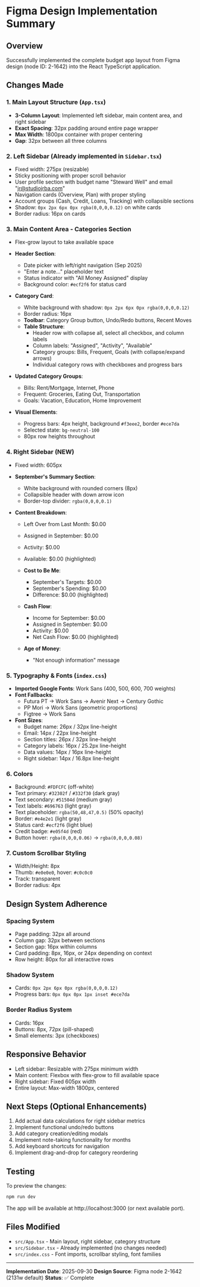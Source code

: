 # Figma Design Implementation Summary

## Overview
Successfully implemented the complete budget app layout from Figma design (node ID: 2-1642) into the React TypeScript application.

## Changes Made

### 1. **Main Layout Structure** (`App.tsx`)
- **3-Column Layout**: Implemented left sidebar, main content area, and right sidebar
- **Exact Spacing**: 32px padding around entire page wrapper
- **Max Width**: 1800px container with proper centering
- **Gap**: 32px between all three columns

### 2. **Left Sidebar** (Already implemented in `Sidebar.tsx`)
- Fixed width: 275px (resizable)
- Sticky positioning with proper scroll behavior
- User profile section with budget name "Steward Well" and email "jr@studiojrba.com"
- Navigation cards (Overview, Plan) with proper styling
- Account groups (Cash, Credit, Loans, Tracking) with collapsible sections
- Shadow: `0px 2px 6px 0px rgba(0,0,0,0.12)` on white cards
- Border radius: 16px on cards

### 3. **Main Content Area - Categories Section**
- Flex-grow layout to take available space
- **Header Section**:
  - Date picker with left/right navigation (Sep 2025)
  - "Enter a note..." placeholder text
  - Status indicator with "All Money Assigned" display
  - Background color: `#ecf2f6` for status card
  
- **Category Card**:
  - White background with shadow: `0px 2px 6px 0px rgba(0,0,0,0.12)`
  - Border radius: 16px
  - **Toolbar**: Category Group button, Undo/Redo buttons, Recent Moves
  - **Table Structure**:
    - Header row with collapse all, select all checkbox, and column labels
    - Column labels: "Assigned", "Activity", "Available"
    - Category groups: Bills, Frequent, Goals (with collapse/expand arrows)
    - Individual category rows with checkboxes and progress bars
  
- **Updated Category Groups**:
  - Bills: Rent/Mortgage, Internet, Phone
  - Frequent: Groceries, Eating Out, Transportation
  - Goals: Vacation, Education, Home Improvement
  
- **Visual Elements**:
  - Progress bars: 4px height, background `#f3eee2`, border `#ece7da`
  - Selected state: `bg-neutral-100`
  - 80px row heights throughout

### 4. **Right Sidebar** (NEW)
- Fixed width: 605px
- **September's Summary Section**:
  - White background with rounded corners (8px)
  - Collapsible header with down arrow icon
  - Border-top divider: `rgba(0,0,0,0.1)`
  
- **Content Breakdown**:
  - Left Over from Last Month: $0.00
  - Assigned in September: $0.00
  - Activity: $0.00
  - Available: $0.00 (highlighted)
  
  - **Cost to Be Me**:
    - September's Targets: $0.00
    - September's Spending: $0.00
    - Difference: $0.00 (highlighted)
  
  - **Cash Flow**:
    - Income for September: $0.00
    - Assigned in September: $0.00
    - Activity: $0.00
    - Net Cash Flow: $0.00 (highlighted)
  
  - **Age of Money**:
    - "Not enough information" message

### 5. **Typography & Fonts** (`index.css`)
- **Imported Google Fonts**: Work Sans (400, 500, 600, 700 weights)
- **Font Fallbacks**:
  - Futura PT → Work Sans → Avenir Next → Century Gothic
  - PP Mori → Work Sans (geometric proportions)
  - Figtree → Work Sans
- **Font Sizes**:
  - Budget name: 26px / 32px line-height
  - Email: 14px / 22px line-height
  - Section titles: 26px / 32px line-height
  - Category labels: 16px / 25.2px line-height
  - Data values: 14px / 16px line-height
  - Right sidebar: 14px / 16.8px line-height

### 6. **Colors**
- Background: `#FDFCFC` (off-white)
- Text primary: `#32302f` / `#332f30` (dark gray)
- Text secondary: `#51504d` (medium gray)
- Text labels: `#696763` (light gray)
- Text placeholder: `rgba(50,48,47,0.5)` (50% opacity)
- Border: `#e4e2e1` (light gray)
- Status card: `#ecf2f6` (light blue)
- Credit badge: `#e05f4d` (red)
- Button hover: `rgba(0,0,0,0.06)` → `rgba(0,0,0,0.08)`

### 7. **Custom Scrollbar Styling**
- Width/Height: 8px
- Thumb: `#e0e0e0`, hover: `#c0c0c0`
- Track: transparent
- Border radius: 4px

## Design System Adherence

### Spacing System
- Page padding: 32px all around
- Column gap: 32px between sections
- Section gap: 16px within columns
- Card padding: 8px, 16px, or 24px depending on context
- Row height: 80px for all interactive rows

### Shadow System
- Cards: `0px 2px 6px 0px rgba(0,0,0,0.12)`
- Progress bars: `0px 0px 0px 1px inset #ece7da`

### Border Radius System
- Cards: 16px
- Buttons: 8px, 72px (pill-shaped)
- Small elements: 3px (checkboxes)

## Responsive Behavior
- Left sidebar: Resizable with 275px minimum width
- Main content: Flexbox with flex-grow to fill available space
- Right sidebar: Fixed 605px width
- Entire layout: Max-width 1800px, centered

## Next Steps (Optional Enhancements)
1. Add actual data calculations for right sidebar metrics
2. Implement functional undo/redo buttons
3. Add category creation/editing modals
4. Implement note-taking functionality for months
5. Add keyboard shortcuts for navigation
6. Implement drag-and-drop for category reordering

## Testing
To preview the changes:
```bash
npm run dev
```

The app will be available at http://localhost:3000 (or next available port).

## Files Modified
- `src/App.tsx` - Main layout, right sidebar, category structure
- `src/Sidebar.tsx` - Already implemented (no changes needed)
- `src/index.css` - Font imports, scrollbar styling, font families

---

**Implementation Date**: 2025-09-30
**Design Source**: Figma node 2-1642 (2131w default)
**Status**: ✅ Complete
